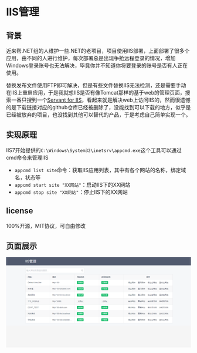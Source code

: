 # IIS管理

## 背景

近来帮.NET组的人维护一些.NET的老项目，项目使用IIS部署，上面部署了很多个应用，由不同的人进行维护，每次部署总是出现争抢远程登录的情况，增加Windows登录账号也无法解决，毕竟你并不知道你将要登录的账号是否有人正在使用。

替换发布文件使用FTP即可解决，但是有些文件替换IIS无法检测，还是需要手动在IIS上重启应用，于是我就想IIS是否有像Tomcat那样的基于web的管理页面，搜索一番只搜到一个[Servant for IIS](https://www.iis.net/downloads/community/2013/05/servant-for-iis)，看起来就是解决web上访问IIS的，然而很遗憾的是下载链接对应的github仓库已经被删除了，没能找到可以下载的地方，似乎是已经被放弃的项目，也没找到其他可以替代的产品，于是考虑自己简单实现一个。

## 实现原理

IIS7开始提供的`C:\Windows\System32\inetsrv\appcmd.exe`这个工具可以通过cmd命令来管理IIS

- `appcmd list site`命令：获取IIS应用列表，其中有各个网站的名称，绑定域名，状态等
- `appcmd start site "XX网站"`：启动IIS下的XX网站
- `appcmd stop site "XX网站"`：停止IIS下的XX网站

## license

100%开源，MIT协议，可自由修改

## 页面展示

![home](home.png)
